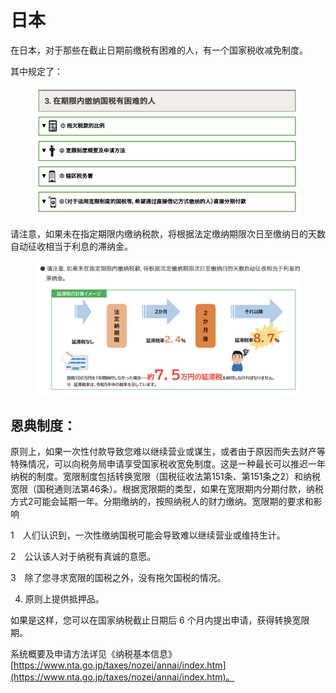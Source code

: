 # 日本

在日本，对于那些在截止日期前缴税有困难的人，有一个国家税收减免制度。

其中规定了：

<figure><img src="../../../../.gitbook/assets/image (1).png" alt=""><figcaption></figcaption></figure>

请注意，如果未在指定期限内缴纳税款，将根据法定缴纳期限次日至缴纳日的天数自动征收相当于利息的滞纳金。

<figure><img src="../../../../.gitbook/assets/image (1) (1).png" alt=""><figcaption></figcaption></figure>

## 恩典制度：

原则上，如果一次性付款导致您难以继续营业或谋生，或者由于原因而失去财产等特殊情况，可以向税务局申请享受国家税收宽免制度。这是一种最长可以推迟一年纳税的制度。宽限制度包括转换宽限（国税征收法第151条、第151条之2）和纳税宽限（国税通则法第46条）。根据宽限期的类型，如果在宽限期内分期付款，纳税方式2可能会延期一年。分期缴纳的，按照纳税人的财力缴纳。宽限期的要求和影响

1　人们认识到，一次性缴纳国税可能会导致难以继续营业或维持生计。

2　公认该人对于纳税有真诚的意愿。

3　除了您寻求宽限的国税之外，没有拖欠国税的情况。

4. 原则上提供抵押品。

如果是这样，您可以在国家纳税截止日期后 6 个月内提出申请，获得转换宽限期。

系统概要及申请方法详见《纳税基本信息》[https://www.nta.go.jp/taxes/nozei/annai/index.htm](https://www.nta.go.jp/taxes/nozei/annai/index.htm)。
